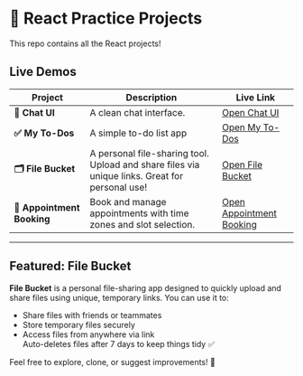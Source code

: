 # 🚀 React Practice Projects

This repo contains all the React projects!

## Live Demos

| Project | Description | Live Link |
|--------|-------------|-----------|
| **💬 Chat UI** | A clean chat interface. | [Open Chat UI](https://react-practice-rndk.onrender.com) |
| **✅ My To-Dos** | A simple to-do list app | [Open My To-Dos](https://my-todos-8avq.onrender.com) |
| **🗂️ File Bucket** | A personal file-sharing tool. Upload and share files via unique links. Great for personal use! | [Open File Bucket](https://file-bucket.onrender.com) |
| **📅 Appointment Booking** | Book and manage appointments with time zones and slot selection. | [Open Appointment Booking](https://appointment-booking-ui7x.onrender.com) |

---

## Featured: **File Bucket**

**File Bucket** is a personal file-sharing app designed to quickly upload and share files using unique, temporary links. You can use it to:

- Share files with friends or teammates
- Store temporary files securely
- Access files from anywhere via link  
Auto-deletes files after 7 days to keep things tidy ✅

Feel free to explore, clone, or suggest improvements! 🙌
